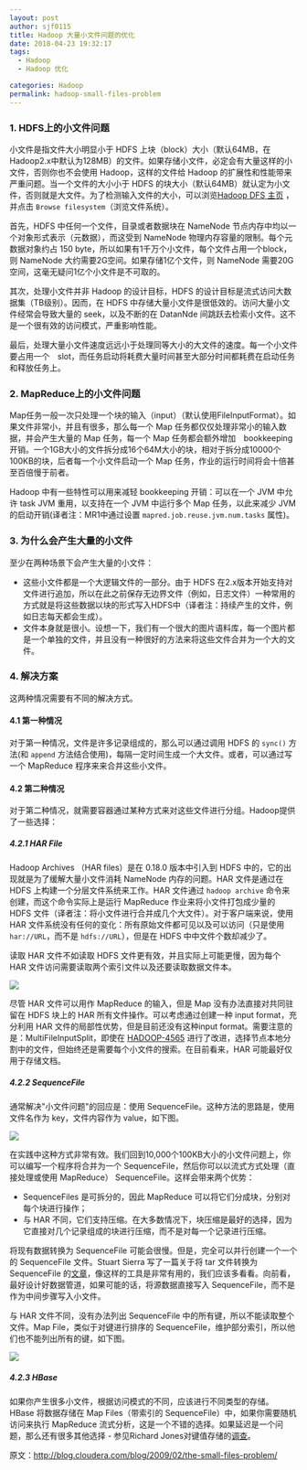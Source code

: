 ```yaml
---
layout: post
author: sjf0115
title: Hadoop 大量小文件问题的优化
date: 2018-04-23 19:32:17
tags:
  - Hadoop
  - Hadoop 优化

categories: Hadoop
permalink: hadoop-small-files-problem
---
```


### 1. HDFS上的小文件问题

小文件是指文件大小明显小于 HDFS 上块（block）大小（默认64MB，在Hadoop2.x中默认为128MB）的文件。如果存储小文件，必定会有大量这样的小文件，否则你也不会使用 Hadoop，这样的文件给 Hadoop 的扩展性和性能带来严重问题。当一个文件的大小小于 HDFS 的块大小（默认64MB）就认定为小文件，否则就是大文件。为了检测输入文件的大小，可以浏览[Hadoop DFS 主页](http://machinename:50070/dfshealth.jsp) ，并点击 `Browse filesystem`（浏览文件系统）。

首先，HDFS 中任何一个文件，目录或者数据块在 NameNode 节点内存中均以一个对象形式表示（元数据），而这受到 NameNode 物理内存容量的限制。每个元数据对象约占 150 byte，所以如果有1千万个小文件，每个文件占用一个block，则 NameNode 大约需要2G空间。如果存储1亿个文件，则 NameNode 需要20G空间，这毫无疑问1亿个小文件是不可取的。

其次，处理小文件并非 Hadoop 的设计目标，HDFS 的设计目标是流式访问大数据集（TB级别）。因而，在 HDFS 中存储大量小文件是很低效的。访问大量小文件经常会导致大量的 seek，以及不断的在 DatanNde 间跳跃去检索小文件。这不是一个很有效的访问模式，严重影响性能。

最后，处理大量小文件速度远远小于处理同等大小的大文件的速度。每一个小文件要占用一个　slot，而任务启动将耗费大量时间甚至大部分时间都耗费在启动任务和释放任务上。

### 2. MapReduce上的小文件问题

Map任务一般一次只处理一个块的输入（input）（默认使用FileInputFormat）。如果文件非常小，并且有很多，那么每一个 Map 任务都仅仅处理非常小的输入数据，并会产生大量的 Map 任务，每一个 Map 任务都会额外增加　bookkeeping 开销。一个1GB大小的文件拆分成16个64M大小的块，相对于拆分成10000个100KB的块，后者每一个小文件启动一个 Map 任务，作业的运行时间将会十倍甚至百倍慢于前者。

Hadoop 中有一些特性可以用来减轻 bookkeeping 开销：可以在一个 JVM 中允许 task JVM 重用，以支持在一个 JVM 中运行多个 Map 任务，以此来减少 JVM 的启动开销(译者注：MR1中通过设置 `mapred.job.reuse.jvm.num.tasks` 属性)。

### 3. 为什么会产生大量的小文件

至少在两种场景下会产生大量的小文件：
- 这些小文件都是一个大逻辑文件的一部分。由于 HDFS 在2.x版本开始支持对文件进行追加，所以在此之前保存无边界文件（例如，日志文件）一种常用的方式就是将这些数据以块的形式写入HDFS中（译者注：持续产生的文件，例如日志每天都会生成）。
- 文件本身就是很小。设想一下，我们有一个很大的图片语料库，每一个图片都是一个单独的文件，并且没有一种很好的方法来将这些文件合并为一个大的文件。

### 4. 解决方案

这两种情况需要有不同的解决方式。

#### 4.1 第一种情况

对于第一种情况，文件是许多记录组成的，那么可以通过调用 HDFS 的 `sync()` 方法(和 `append` 方法结合使用)，每隔一定时间生成一个大文件。或者，可以通过写一个 MapReduce 程序来来合并这些小文件。

#### 4.2 第二种情况

对于第二种情况，就需要容器通过某种方式来对这些文件进行分组。Hadoop提供了一些选择：

##### 4.2.1 HAR File

Hadoop Archives （HAR files）是在 0.18.0 版本中引入到 HDFS 中的，它的出现就是为了缓解大量小文件消耗 NameNode 内存的问题。HAR 文件是通过在 HDFS 上构建一个分层文件系统来工作。HAR 文件通过 `hadoop archive` 命令来创建，而这个命令实际上是运行 MapReduce 作业来将小文件打包成少量的 HDFS 文件（译者注：将小文件进行合并成几个大文件）。对于客户端来说，使用 HAR 文件系统没有任何的变化：所有原始文件都可见以及可以访问（只是使用 `har://URL`，而不是 `hdfs://URL`），但是在 HDFS 中中文件个数却减少了。

读取 HAR 文件不如读取 HDFS 文件更有效，并且实际上可能更慢，因为每个 HAR 文件访问需要读取两个索引文件以及还要读取数据文件本。

![](https://github.com/sjf0115/PubLearnNotes/blob/master/image/Hadoop/hadoop-small-files-problem-1.png?raw=true)

尽管 HAR 文件可以用作 MapReduce 的输入，但是 Map 没有办法直接对共同驻留在 HDFS 块上的 HAR 所有文件操作。可以考虑通过创建一种 input format，充分利用 HAR 文件的局部性优势，但是目前还没有这种input format。需要注意的是：MultiFileInputSplit，即使在 [HADOOP-4565](https://issues.apache.org/jira/browse/HADOOP-4565) 进行了改进，选择节点本地分割中的文件，但始终还是需要每个小文件的搜索。在目前看来，HAR 可能最好仅用于存储文档。

##### 4.2.2 SequenceFile

通常解决"小文件问题"的回应是：使用 SequenceFile。这种方法的思路是，使用文件名作为 key，文件内容作为 value，如下图。

![](https://github.com/sjf0115/PubLearnNotes/blob/master/image/Hadoop/hadoop-small-files-problem-2.png?raw=true)

在实践中这种方式非常有效。我们回到10,000个100KB大小的小文件问题上，你可以编写一个程序将合并为一个 SequenceFile，然后你可以以流式方式处理（直接处理或使用 MapReduce） SequenceFile。这样会带来两个优势：
- SequenceFiles 是可拆分的，因此 MapReduce 可以将它们分成块，分别对每个块进行操作；
- 与 HAR 不同，它们支持压缩。在大多数情况下，块压缩是最好的选择，因为它直接对几个记录组成的块进行压缩，而不是对每一个记录进行压缩。

将现有数据转换为 SequenceFile 可能会很慢。但是，完全可以并行创建一个一个的 SequenceFile 文件。Stuart Sierra 写了一篇关于将 tar 文件转换为 SequenceFile 的[文章](https://stuartsierra.com/2008/04/24/a-million-little-files)，像这样的工具是非常有用的，我们应该多看看。向前看，最好设计好数据管道，如果可能的话，将源数据直接写入 SequenceFile，而不是作为中间步骤写入小文件。

与 HAR 文件不同，没有办法列出 SequenceFile 中的所有键，所以不能读取整个文件。Map File，类似于对键进行排序的 SequenceFile，维护部分索引，所以他们也不能列出所有的键，如下图。

![](https://github.com/sjf0115/PubLearnNotes/blob/master/image/Hadoop/hadoop-small-files-problem-3.png?raw=true)

##### 4.2.3 HBase

如果你产生很多小文件，根据访问模式的不同，应该进行不同类型的存储。HBase 将数据存储在 Map Files（带索引的 SequenceFile）中，如果你需要随机访问来执行 MapReduce 流式分析，这是一个不错的选择。如果延迟是一个问题，那么还有很多其他选择 - 参见Richard Jones对键值存储的[调查](https://www.metabrew.com/article/anti-rdbms-a-list-of-distributed-key-value-stores)。

原文：http://blog.cloudera.com/blog/2009/02/the-small-files-problem/
